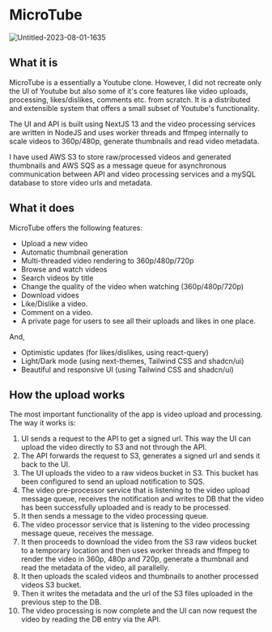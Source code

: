 # MicroTube
![Untitled-2023-08-01-1635](https://github.com/Swapnanil-Gupta/microtube/assets/23559763/6fa86f6f-4764-4804-915c-7f27fb863ab3)

## What it is
MicroTube is a essentially a Youtube clone. However, I did not recreate only the UI of Youtube but also some of it's core features like video uploads, processing, likes/dislikes, comments etc. from scratch. It is a distributed and extensible system that offers a small subset of Youtube's functionality.

The UI and API is built using NextJS 13 and the video processing services are written in NodeJS and uses worker threads and ffmpeg internally to scale videos to 360p/480p, generate thumbnails and read video metadata.

I have used AWS S3 to store raw/processed videos and generated thumbnails and AWS SQS as a message queue for asynchronous communication between API and video processing services and a mySQL database to store video urls and metadata.
## What it does
MicroTube offers the following features:
- Upload a new video
- Automatic thumbnail generation
- Multi-threaded video rendering to 360p/480p/720p
- Browse and watch videos
- Search videos by title
- Change the quality of the video when watching (360p/480p/720p)
- Download vidoes
- Like/Dislike a video. 
- Comment on a video.
- A private page for users to see all their uploads and likes in one place.

And,
- Optimistic updates (for likes/dislikes, using react-query)
- Light/Dark mode (using next-themes, Tailwind CSS and shadcn/ui)
- Beautiful and responsive UI (using Tailwind CSS and shadcn/ui)


## How the upload works
The most important functionality of the app is video upload and processing. The way it works is:

1. UI sends a request to the API to get a signed url. This way the UI can upload the video directly to S3 and not through the API.
2. The API forwards the request to S3, generates a signed url and sends it back to the UI.
3. The UI uploads the video to a raw videos bucket in S3. This bucket has been configured to send an upload notification to SQS.
4. The video pre-processor service that is listening to the video upload message queue, receives the notification and writes to DB that the video has been successfully uploaded and is ready to be processed. 
5. It then sends a message to the video processing queue.
6. The video processor service that is listening to the video processing message queue, receives the message. 
7. It then proceeds to download the video from the S3 raw videos bucket to a temporary location and then uses worker threads and ffmpeg to render the video in 360p, 480p and 720p, generate a thumbnail and read the metadata of the video, all parallelly.
8. It then uploads the scaled videos and thumbnails to another processed videos S3 bucket.
9. Then it writes the metadata and the url of the S3 files uploaded in the previous step to the DB.
10. The video processing is now complete and the UI can now request the video by reading the DB entry via the API.
